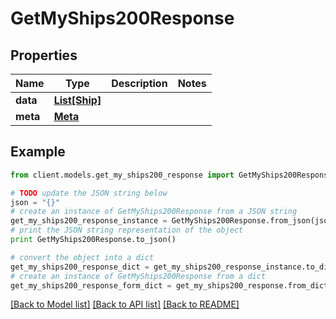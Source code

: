 # GetMyShips200Response

## Properties

Name | Type | Description | Notes
------------ | ------------- | ------------- | -------------
**data** | [**List[Ship]**](Ship.md) |  |
**meta** | [**Meta**](Meta.md) |  |

## Example

```python
from client.models.get_my_ships200_response import GetMyShips200Response

# TODO update the JSON string below
json = "{}"
# create an instance of GetMyShips200Response from a JSON string
get_my_ships200_response_instance = GetMyShips200Response.from_json(json)
# print the JSON string representation of the object
print GetMyShips200Response.to_json()

# convert the object into a dict
get_my_ships200_response_dict = get_my_ships200_response_instance.to_dict()
# create an instance of GetMyShips200Response from a dict
get_my_ships200_response_form_dict = get_my_ships200_response.from_dict(get_my_ships200_response_dict)
```

[[Back to Model list]](../README.md#documentation-for-models) [[Back to API list]](../README.md#documentation-for-api-endpoints) [[Back to README]](../README.md)
